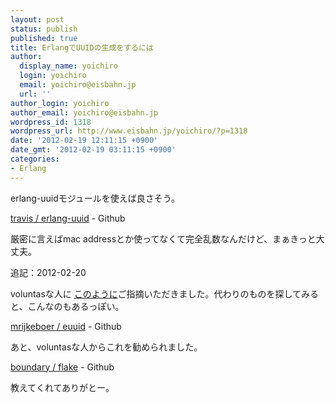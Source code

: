 ```yaml
---
layout: post
status: publish
published: true
title: ErlangでUUIDの生成をするには
author:
  display_name: yoichiro
  login: yoichiro
  email: yoichiro@eisbahn.jp
  url: ''
author_login: yoichiro
author_email: yoichiro@eisbahn.jp
wordpress_id: 1318
wordpress_url: http://www.eisbahn.jp/yoichiro/?p=1318
date: '2012-02-19 12:11:15 +0900'
date_gmt: '2012-02-19 03:11:15 +0900'
categories:
- Erlang
---
```


erlang-uuidモジュールを使えば良さそう。

[travis / erlang-uuid](https://github.com/travis/erlang-uuid) - Github

厳密に言えばmac addressとか使ってなくて完全乱数なんだけど、まぁきっと大丈夫。

追記：2012-02-20

voluntasな人に
[このように](https://twitter.com/#!/voluntas/statuses/171071687448735745)ご指摘いただきました。代わりのものを探してみると、こんなのもあるっぽい。

[mrijkeboer / euuid](https://github.com/mrijkeboer/euuid) - Github

あと、voluntasな人からこれを勧められました。

[boundary / flake](https://github.com/boundary/flake) - Github

教えてくれてありがとー。
